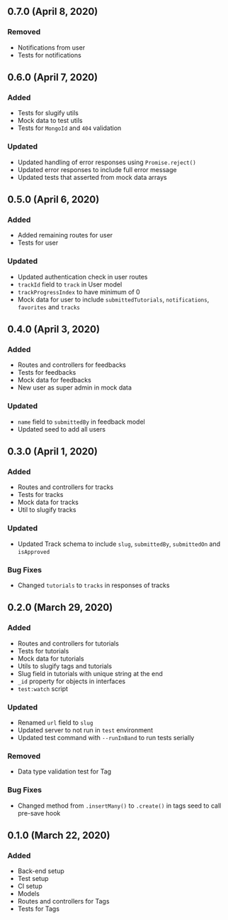 ## 0.7.0 (April 8, 2020)

### Removed

-   Notifications from user
-   Tests for notifications

## 0.6.0 (April 7, 2020)

### Added

-   Tests for slugify utils
-   Mock data to test utils
-   Tests for `MongoId` and `404` validation

### Updated

-   Updated handling of error responses using `Promise.reject()`
-   Updated error responses to include full error message
-   Updated tests that asserted from mock data arrays

## 0.5.0 (April 6, 2020)

### Added

-   Added remaining routes for user
-   Tests for user

### Updated

-   Updated authentication check in user routes
-   `trackId` field to `track` in User model
-   `trackProgressIndex` to have minimum of 0
-   Mock data for user to include `submittedTutorials`, `notifications`, `favorites` and `tracks`

## 0.4.0 (April 3, 2020)

### Added

-   Routes and controllers for feedbacks
-   Tests for feedbacks
-   Mock data for feedbacks
-   New user as super admin in mock data

### Updated

-   `name` field to `submittedBy` in feedback model
-   Updated seed to add all users

## 0.3.0 (April 1, 2020)

### Added

-   Routes and controllers for tracks
-   Tests for tracks
-   Mock data for tracks
-   Util to slugify tracks

### Updated

-   Updated Track schema to include `slug`, `submittedBy`, `submittedOn` and `isApproved`

### Bug Fixes

-   Changed `tutorials` to `tracks` in responses of tracks

## 0.2.0 (March 29, 2020)

### Added

-   Routes and controllers for tutorials
-   Tests for tutorials
-   Mock data for tutorials
-   Utils to slugify tags and tutorials
-   Slug field in tutorials with unique string at the end
-   `_id` property for objects in interfaces
-   `test:watch` script

### Updated

-   Renamed `url` field to `slug`
-   Updated server to not run in `test` environment
-   Updated test command with `--runInBand` to run tests serially

### Removed

-   Data type validation test for Tag

### Bug Fixes

-   Changed method from `.insertMany()` to `.create()` in tags seed to call pre-save hook

## 0.1.0 (March 22, 2020)

### Added

-   Back-end setup
-   Test setup
-   CI setup
-   Models
-   Routes and controllers for Tags
-   Tests for Tags
